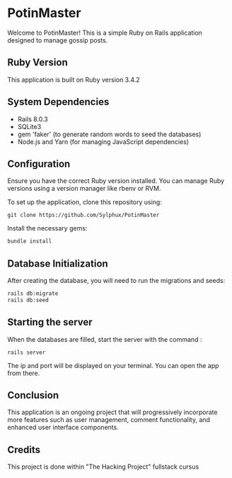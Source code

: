 # PotinMaster

Welcome to PotinMaster! This is a simple Ruby on Rails application designed to manage gossip posts. 

## Ruby Version
This application is built on Ruby version 3.4.2

## System Dependencies
- Rails 8.0.3
- SQLite3
- gem 'faker' (to generate random words to seed the databases)
- Node.js and Yarn (for managing JavaScript dependencies)

## Configuration
Ensure you have the correct Ruby version installed. You can manage Ruby versions using a version manager like rbenv or RVM.

To set up the application, clone this repository using:
```shell
git clone https://github.com/Sylphux/PotinMaster
```

Install the necessary gems:
```bash
bundle install
```

## Database Initialization
After creating the database, you will need to run the migrations and seeds:
```bash
rails db:migrate
rails db:seed
```

## Starting the server
When the databases are filled, start the server with the command :
```shell
rails server
```
The ip and port will be displayed on your terminal. You can open the app from there.

## Conclusion
This application is an ongoing project that will progressively incorporate more features such as user management, comment functionality, and enhanced user interface components.

## Credits
This project is done within "The Hacking Project" fullstack cursus